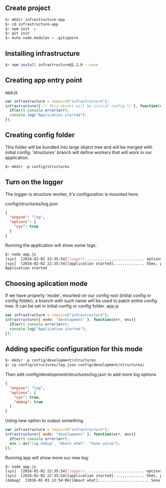 ## Create project

```bash
$> mkdir infrastructure-app
$> cd infrastructure-app
$> npm init -y
$> git init
$> echo node_modules > .gitignore
```


## Installing infrastructure

```bash
$> npm install infrastructure@1.2.0 --save
```

## Creating app entry point

app.js
```javascript
var infrastructure = require("infrastructure");
infrastructure({ /* This object will be initial config */ }, function(err, env){
  if(err) console.error(err);
  console.log("Application started");
});
```

## Creating config folder
This folder will be bundled into large object tree and will be merged with initial config.
'structures' branch will define workers that will work in our application.
```bash
$> mkdir -p config/structures
```

## Turn on the logger
The logger is structure worker, it's configuration is mounted here:

config/structures/log.json
```json
{
  "engine": "log",
  "options": {
    "sys": true
  }
}
```
Running the application will show some logs:
```bash
$> node app.js
[sys]  [2016-02-02 22:35:54][logger]........................... options: sys
[sys]  [2016-02-02 22:35:54][application started].............. 55ms, process_mode: single, application mode: undefined
Application started
```

## Choosing aplication mode
If we have property 'mode', mounted on our config root (initial config or config folder), a branch with such name will be used to patch entire config tree.
It can be set in initial config or config folder.
app.js
```javascript
var infrastructure = require("infrastructure");
infrastructure({ mode: "development" }, function(err, env){
  if(err) console.error(err);
  console.log("Application started");
});
```

## Adding specific configuration for this mode
```bash
$> mkdir -p config/development/structures
$> cp config/structures/log.json config/development/structures/
```

Then edit config/development/structures/log.json to add more log options
```json
{
  "engine": "log",
  "options": {
    "sys": true,
    "debug": true
  }
}
```
Using new option to output something.
```javascript
var infrastructure = require("infrastructure");
infrastructure({ mode: "development" }, function(err, env){
  if(err) console.error(err);
  env.i.do("log.debug", "About what", "Sone value");
});
```
Running app will show more our new log:
```bash
$> node app.js
[sys]  [2016-02-02 22:35:54][logger]........................... options: sys
[sys]  [2016-02-02 22:35:54][application started].............. 55ms, process_mode: single, application mode: development
[debug]  [2016-02-03 12:54:06][About what]....................... Sone value
```